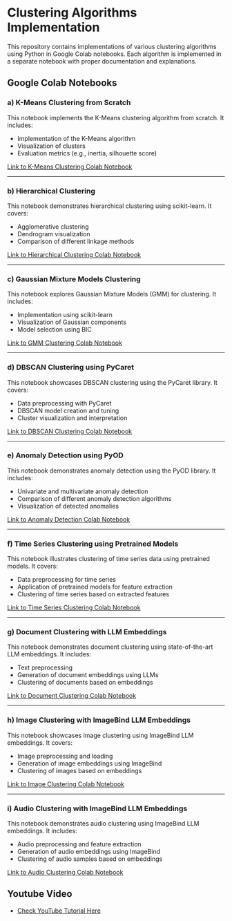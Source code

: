 # Clustering Algorithms Implementation

This repository contains implementations of various clustering algorithms using Python in Google Colab notebooks. Each algorithm is implemented in a separate notebook with proper documentation and explanations.


## Google Colab Notebooks

### a) K-Means Clustering from Scratch
This notebook implements the K-Means clustering algorithm from scratch. It includes:
* Implementation of the K-Means algorithm
* Visualization of clusters
* Evaluation metrics (e.g., inertia, silhouette score)

[Link to K-Means Clustering Colab Notebook](https://colab.research.google.com/drive/1Oujq3hmOWrSQnn8JE0r5UVufsn84-_wW?usp=sharing)

---

### b) Hierarchical Clustering
This notebook demonstrates hierarchical clustering using scikit-learn. It covers:
* Agglomerative clustering
* Dendrogram visualization
* Comparison of different linkage methods

[Link to Hierarchical Clustering Colab Notebook](https://colab.research.google.com/drive/1X9F-8naeVJcThoN-Is-ctmcCDjA4kTNv?usp=sharing)

---

### c) Gaussian Mixture Models Clustering
This notebook explores Gaussian Mixture Models (GMM) for clustering. It includes:
* Implementation using scikit-learn
* Visualization of Gaussian components
* Model selection using BIC

[Link to GMM Clustering Colab Notebook](https://colab.research.google.com/drive/1jpDTZRgsfs3J6p21YOo-lfnLE28lBcAT?usp=sharing)

---

### d) DBSCAN Clustering using PyCaret
This notebook showcases DBSCAN clustering using the PyCaret library. It covers:
* Data preprocessing with PyCaret
* DBSCAN model creation and tuning
* Cluster visualization and interpretation

[Link to DBSCAN Clustering Colab Notebook](https://colab.research.google.com/drive/10p_jW_BMxBA5nWGsSB5IHpBI36Algj3i?usp=sharing)

---

### e) Anomaly Detection using PyOD
This notebook demonstrates anomaly detection using the PyOD library. It includes:
* Univariate and multivariate anomaly detection
* Comparison of different anomaly detection algorithms
* Visualization of detected anomalies

[Link to Anomaly Detection Colab Notebook](https://colab.research.google.com/drive/1nkCbr-gAYW0hvW24_TflyWZ5iig4OSyb?usp=sharing)

---

### f) Time Series Clustering using Pretrained Models
This notebook illustrates clustering of time series data using pretrained models. It covers:
* Data preprocessing for time series
* Application of pretrained models for feature extraction
* Clustering of time series based on extracted features

[Link to Time Series Clustering Colab Notebook](https://colab.research.google.com/drive/1S6xPF656cYYtT5_GCnVV9NgHVkkXQ_Ei?usp=sharing)

---

### g) Document Clustering with LLM Embeddings
This notebook demonstrates document clustering using state-of-the-art LLM embeddings. It includes:
* Text preprocessing
* Generation of document embeddings using LLMs
* Clustering of documents based on embeddings

[Link to Document Clustering Colab Notebook](https://colab.research.google.com/drive/1X70bjztWj5wYzpdC9hXF3zfth1dEbcZ5?usp=sharing)

---

### h) Image Clustering with ImageBind LLM Embeddings
This notebook showcases image clustering using ImageBind LLM embeddings. It covers:
* Image preprocessing and loading
* Generation of image embeddings using ImageBind
* Clustering of images based on embeddings

[Link to Image Clustering Colab Notebook](https://colab.research.google.com/drive/1WYA93a2vwQuIl38S6ItLOxjVr6GhuyQ9?usp=sharing)

---

### i) Audio Clustering with ImageBind LLM Embeddings
This notebook demonstrates audio clustering using ImageBind LLM embeddings. It includes:
* Audio preprocessing and feature extraction
* Generation of audio embeddings using ImageBind
* Clustering of audio samples based on embeddings

[Link to Audio Clustering Colab Notebook](https://colab.research.google.com/drive/1S7PV2SN1nDDwouo2j-dphoiSTe0_Gx0b?usp=sharing)

## Youtube Video
- [Check YouTube Tutorial Here](https://www.youtube.com/watch?v=YxhPr77no5o)



